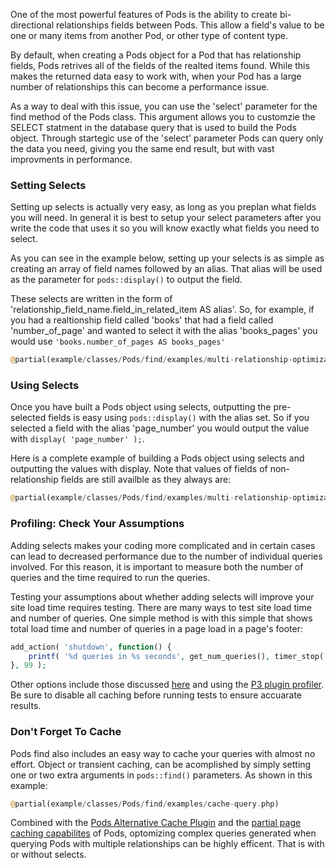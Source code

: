One of the most powerful features of Pods is the ability to create bi-directional relationships fields between Pods. This allow a field's value to be one or many items from another Pod, or other type of content type.

By default, when creating a Pods object for a Pod that has relationship fields, Pods retrives all of the fields of the realted items found. While this makes the returned data easy to work with, when your Pod has a large number of relationships this can become a performance issue.

As a way to deal with this issue, you can use the 'select' parameter for the find method of the Pods class. This argument allows you to customzie the SELECT statment in the database query that is used to build the Pods object. Through startegic use of the 'select' parameter Pods can query only the data you need, giving you the same end result, but with vast improvments in performance.


### Setting Selects
Setting up selects is actually very easy, as long as you preplan what fields you will need. In general it is best to setup your select parameters after you write the code that uses it so you will know exactly what fields you need to select.

As you can see in the example below, setting up your selects is as simple as creating an array of field names followed by an alias. That alias will be used as the parameter for `pods::display()` to output the field.

These selects are written in the form of 'relationship_field_name.field_in_related_item AS alias'. So, for example, if you had a realtionship field called 'books' that had a field called 'number_of_page' and wanted to select it with the alias 'books_pages' you would use `'books.number_of_pages AS books_pages'`

```php
@partial(example/classes/Pods/find/examples/multi-relationship-optimization.php#L7-19)
```

### Using Selects

Once you have built a Pods object using selects, outputting the pre-selected fields is easy using `pods::display()` with the alias set. So if you selected a field with the alias 'page_number' you would output the value with `display( 'page_number' );`.

Here is a complete example of building a Pods object using selects and outputting the values with display. Note that values of fields of non-relationship fields are still availble as they always are:

```php
@partial(example/classes/Pods/find/examples/multi-relationship-optimization.php)
```

### Profiling: Check Your Assumptions
Adding selects makes your coding more complicated and in certain cases can lead to decreased performance due to the number of individual queries involved. For this reason, it is important to measure both the number of queries and the time required to run the queries.

Testing your assumptions about whether adding selects will improve your site load time requires testing. There are many ways to test site load time and number of queries. One simple method is with this simple that shows total load time and number of queries in a page load in a page's footer:

```php
add_action( 'shutdown', function() {
	printf( '%d queries in %s seconds', get_num_queries(), timer_stop( 0, 3 ) );
}, 99 );
```

Other options include those discussed [here](http://wordpress.stackexchange.com/a/70853/25300) and using the [P3 plugin profiler](https://wordpress.org/plugins/p3-profiler/). Be sure to disable all caching before running tests to ensure accuarate results.


### Don't Forget To Cache
Pods find also includes an easy way to cache your queries with almost no effort. Object or transient caching, can be acomplished by simply setting one or two extra arguments in `pods::find()` parameters. As shown in this example:

```php
@partial(example/classes/Pods/find/examples/cache-query.php)
```

Combined with the [Pods Alternative Cache Plugin](http://wordpress.org/plugins/pods-alternative-cache/) and the [partial page caching capabilites](tutorial/parital-page-caching.md) of Pods, optomizing complex queries generated when querying Pods with multiple relationships can be highly efficent. That is with or without selects.
